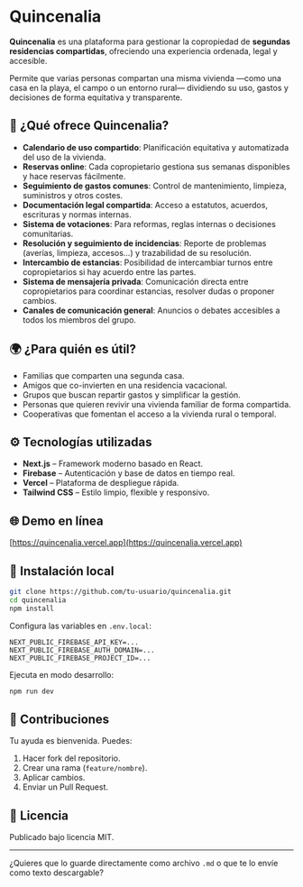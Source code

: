 
# Quincenalia

**Quincenalia** es una plataforma para gestionar la copropiedad de **segundas residencias compartidas**, ofreciendo una experiencia ordenada, legal y accesible.

Permite que varias personas compartan una misma vivienda —como una casa en la playa, el campo o un entorno rural— dividiendo su uso, gastos y decisiones de forma equitativa y transparente.

## 🏡 ¿Qué ofrece Quincenalia?

* **Calendario de uso compartido**: Planificación equitativa y automatizada del uso de la vivienda.
* **Reservas online**: Cada copropietario gestiona sus semanas disponibles y hace reservas fácilmente.
* **Seguimiento de gastos comunes**: Control de mantenimiento, limpieza, suministros y otros costes.
* **Documentación legal compartida**: Acceso a estatutos, acuerdos, escrituras y normas internas.
* **Sistema de votaciones**: Para reformas, reglas internas o decisiones comunitarias.
* **Resolución y seguimiento de incidencias**: Reporte de problemas (averías, limpieza, accesos...) y trazabilidad de su resolución.
* **Intercambio de estancias**: Posibilidad de intercambiar turnos entre copropietarios si hay acuerdo entre las partes.
* **Sistema de mensajería privada**: Comunicación directa entre copropietarios para coordinar estancias, resolver dudas o proponer cambios.
* **Canales de comunicación general**: Anuncios o debates accesibles a todos los miembros del grupo.

## 🌍 ¿Para quién es útil?

* Familias que comparten una segunda casa.
* Amigos que co-invierten en una residencia vacacional.
* Grupos que buscan repartir gastos y simplificar la gestión.
* Personas que quieren revivir una vivienda familiar de forma compartida.
* Cooperativas que fomentan el acceso a la vivienda rural o temporal.

## ⚙️ Tecnologías utilizadas

* **Next.js** – Framework moderno basado en React.
* **Firebase** – Autenticación y base de datos en tiempo real.
* **Vercel** – Plataforma de despliegue rápida.
* **Tailwind CSS** – Estilo limpio, flexible y responsivo.

## 🌐 Demo en línea

[https://quincenalia.vercel.app](https://quincenalia.vercel.app)

## 🚀 Instalación local

```bash
git clone https://github.com/tu-usuario/quincenalia.git
cd quincenalia
npm install
```

Configura las variables en `.env.local`:

```env
NEXT_PUBLIC_FIREBASE_API_KEY=...
NEXT_PUBLIC_FIREBASE_AUTH_DOMAIN=...
NEXT_PUBLIC_FIREBASE_PROJECT_ID=...
```

Ejecuta en modo desarrollo:

```bash
npm run dev
```

## 🤝 Contribuciones

Tu ayuda es bienvenida. Puedes:

1. Hacer fork del repositorio.
2. Crear una rama (`feature/nombre`).
3. Aplicar cambios.
4. Enviar un Pull Request.

## 📄 Licencia

Publicado bajo licencia MIT.

---

¿Quieres que lo guarde directamente como archivo `.md` o que te lo envíe como texto descargable?


